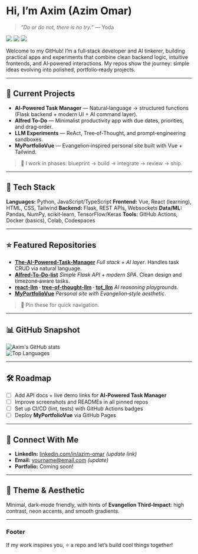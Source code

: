 # Hi, I’m Axim (Azim Omar)

> *“Do or do not, there is no try.”* — Yoda

<img src="https://img.shields.io/badge/Location-Brunei-18181B?style=for-the-badge" /> <img src="https://img.shields.io/badge/Focus-Full%20Stack%20%7C%20AI-18181B?style=for-the-badge" /> <img src="https://img.shields.io/badge/Status-Building-18181B?style=for-the-badge" />

Welcome to my GitHub! I’m a full‑stack developer and AI tinkerer, building practical apps and experiments that combine clean backend logic, intuitive frontends, and AI‑powered interactions. My repos show the journey: simple ideas evolving into polished, portfolio‑ready projects.

---

## 🔭 Current Projects

* **AI‑Powered Task Manager** — Natural‑language → structured functions (Flask backend + modern UI + AI command layer).
* **Alfred To‑Do** — Minimalist productivity app with due dates, priorities, and drag‑order.
* **LLM Experiments** — ReAct, Tree‑of‑Thought, and prompt‑engineering sandboxes.
* **MyPortfolioVue** — Evangelion‑inspired personal site built with Vue + Tailwind.

> 🚀 I work in phases: blueprint → build → integrate → review → ship.

---

## 🧰 Tech Stack

**Languages:** Python, JavaScript/TypeScript
**Frontend:** Vue, React (learning), HTML, CSS, Tailwind
**Backend:** Flask, REST APIs, Websockets
**Data/ML:** Pandas, NumPy, scikit‑learn, TensorFlow/Keras
**Tools:** GitHub Actions, Docker (basics), Colab, Codespaces

---

## ⭐ Featured Repositories

* **[The-AI-Powered-Task-Manager](https://github.com/azim2606/The-AI-Powered-Task-Manager)**
  *Full stack + AI layer*. Handles task CRUD via natural language.
* **[Alfred-To-Do-list](https://github.com/azim2606/Alfred-To-Do-list)**
  *Simple Flask API + modern SPA*. Clean design and timezone‑aware tasks.
* **[react-llm](https://github.com/azim2606/react-llm) · [tree-of-thought-llm](https://github.com/azim2606/tree-of-thought-llm) · [tot\_llm](https://github.com/azim2606/tot_llm)**
  *AI reasoning playgrounds*.
* **[MyPortfolioVue](https://github.com/azim2606/MyPortfolioVue)**
  *Personal site with Evangelion‑style aesthetic*.

> 📌 Pin these for quick navigation.

---

## 📊 GitHub Snapshot

<img src="https://github-readme-stats.vercel.app/api?username=azim2606&show_icons=true&theme=tokyonight" alt="Axim's GitHub stats" />
<br/>
<img src="https://github-readme-stats.vercel.app/api/top-langs/?username=azim2606&layout=compact&theme=tokyonight" alt="Top Languages" />

---

## 🛠️ Roadmap

* [ ] Add API docs + live demo links for **AI‑Powered Task Manager**
* [ ] Improve screenshots and READMEs in all pinned repos
* [ ] Set up CI/CD (lint, tests) with GitHub Actions badges
* [ ] Deploy **MyPortfolioVue** via GitHub Pages

---

## 🤝 Connect With Me

* **LinkedIn:** [linkedin.com/in/azim-omar](#) *(update link)*
* **Email:** [yourname@email.com](#) *(update)*
* **Portfolio:** Coming soon!

---

## 🎨 Theme & Aesthetic

Minimal, dark‑mode friendly, with hints of **Evangelion Third‑Impact**: high contrast, neon accents, and smooth gradients.

---

### Footer

If my work inspires you, ⭐ a repo and let’s build cool things together!
